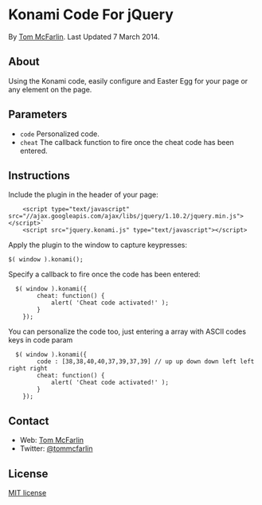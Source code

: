 # Konami Code For jQuery
By [Tom McFarlin](http://tommcfarlin.com). Last Updated 7 March 2014.

## About

Using the Konami code, easily configure and Easter Egg for your page or any element on the page.

## Parameters

* `code` Personalized code.
* `cheat` The callback function to fire once the cheat code has been entered.

## Instructions

Include the plugin in the header of your page:

```
	<script type="text/javascript" src="//ajax.googleapis.com/ajax/libs/jquery/1.10.2/jquery.min.js"></script>`
	<script src="jquery.konami.js" type="text/javascript"></script>
```

Apply the plugin to the window to capture keypresses:

`$( window ).konami();`

Specify a callback to fire once the code has been entered:

```
  $( window ).konami({
		cheat: function() {
			alert( 'Cheat code activated!' );
		}
	});
```

You can personalize the code too, just entering a array with ASCII codes keys in code param
```
  $( window ).konami({
  		code : [38,38,40,40,37,39,37,39] // up up down down left left right right
		cheat: function() {
			alert( 'Cheat code activated!' );
		}
	});
```


## Contact

* Web: [Tom McFarlin](http://tommcfarlin.com)
* Twitter: [@tommcfarlin](http://twitter.com/tommcfarlin/)

## License

[MIT license](http://www.opensource.org/licenses/mit-license.php)